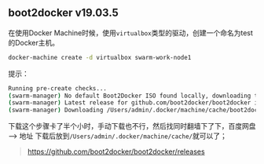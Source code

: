 ## boot2docker v19.03.5
在使用Docker Machine时候，使用`virtualbox`类型的驱动，创建一个命名为test的Docker主机。
```bash
docker-machine create -d virtualbox swarm-work-node1
```
提示：
```bash
Running pre-create checks...
(swarm-manager) No default Boot2Docker ISO found locally, downloading the latest release...
(swarm-manager) Latest release for github.com/boot2docker/boot2docker is v19.03.5
(swarm-manager) Downloading /Users/admin/.docker/machine/cache/boot2docker.iso from https://github.com/boot2docker/boot2docker/releases/download/v19.03.5/boot2docker.iso
```

下载这个步骤卡了半个小时，手动下载也不行，然后找同时翻墙下了下，百度网盘 --> 地址
下载后放到`/Users/admin/.docker/machine/cache/`就可以了；



>https://github.com/boot2docker/boot2docker/releases